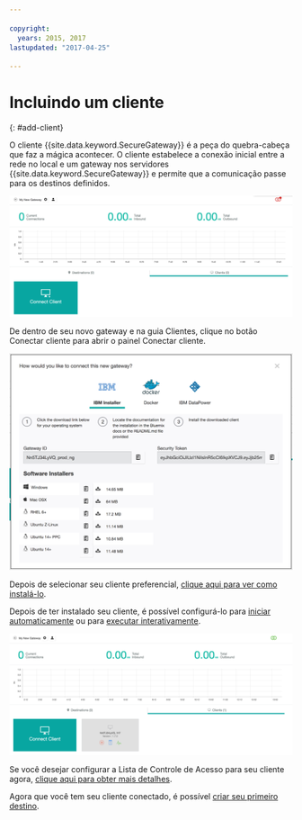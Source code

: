 ```yaml
---

copyright:
  years: 2015, 2017
lastupdated: "2017-04-25"

---
```


# Incluindo um cliente
{: #add-client}

O cliente {{site.data.keyword.SecureGateway}} é a peça do quebra-cabeça que faz a mágica acontecer. O cliente estabelece a conexão inicial entre a rede no local e um gateway nos servidores {{site.data.keyword.SecureGateway}} e permite que a comunicação passe para os destinos definidos.

![Novo gateway](./images/newGateway.png?raw=true "Novo gateway")

De dentro de seu novo gateway e na guia Clientes, clique no botão Conectar cliente para abrir o painel Conectar cliente.

![Conectar cliente](./images/connectClient.png?raw=true "Conectar cliente")

Depois de selecionar seu cliente preferencial, [clique aqui para ver como instalá-lo](/docs/services/SecureGateway/securegateway_install.html).

Depois de ter instalado seu cliente, é possível configurá-lo para [iniciar automaticamente](/docs/services/SecureGateway/securegateway_auto-start.html) ou para [executar interativamente](/docs/services/SecureGateway/securegateway_interaction.html).

![Cliente conectado](./images/connectedClient.png?raw=true "Cliente conectado")

Se você desejar configurar a Lista de Controle de Acesso para seu cliente agora, [clique aqui para obter mais detalhes](/docs/services/SecureGateway/securegateway_acl.html).

Agora que você tem seu cliente conectado, é possível [criar seu primeiro destino](/docs/services/SecureGateway/securegateway_destination.html).
